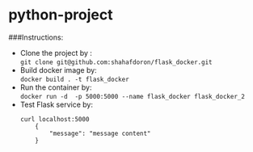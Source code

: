 # python-project

###Instructions:

* Clone the project by : </br>
    ```git clone git@github.com:shahafdoron/flask_docker.git```
* Build docker image by: </br>
    ```docker build . -t flask_docker```
* Run the container by:</br>
    ```docker run -d  -p 5000:5000 --name flask_docker flask_docker_2```
* Test Flask service by:
    ```
    curl localhost:5000
        {
            "message": "message content"
        }
    ```
